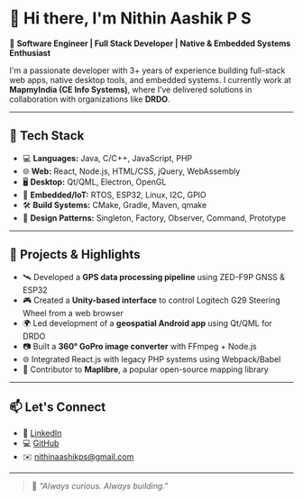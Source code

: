 # 👋 Hi there, I'm Nithin Aashik P S

🎯 **Software Engineer | Full Stack Developer | Native & Embedded Systems Enthusiast**

I'm a passionate developer with 3+ years of experience building full-stack web apps, native desktop tools, and embedded systems. I currently work at **MapmyIndia (CE Info Systems)**, where I’ve delivered solutions in collaboration with organizations like **DRDO**.

---

## 🔧 Tech Stack

- 💻 **Languages:** Java, C/C++, JavaScript, PHP
- 🌐 **Web:** React, Node.js, HTML/CSS, jQuery, WebAssembly
- 🖥️ **Desktop:** Qt/QML, Electron, OpenGL
- 🔌 **Embedded/IoT:** RTOS, ESP32, Linux, I2C, GPIO
- 🛠️ **Build Systems:** CMake, Gradle, Maven, qmake
- 📐 **Design Patterns:** Singleton, Factory, Observer, Command, Prototype

---

## 🚀 Projects & Highlights

- 🛰️ Developed a **GPS data processing pipeline** using ZED-F9P GNSS & ESP32
- 🎮 Created a **Unity-based interface** to control Logitech G29 Steering Wheel from a web browser
- 🌍 Led development of a **geospatial Android app** using Qt/QML for DRDO
- 📷 Built a **360° GoPro image converter** with FFmpeg + Node.js
- 🌐 Integrated React.js with legacy PHP systems using Webpack/Babel
- 🧭 Contributor to **Maplibre**, a popular open-source mapping library

---

## 📫 Let's Connect

- 💼 [LinkedIn](https://www.linkedin.com/in/nithinaashikps)
- 💻 [GitHub](https://github.com/nithinprince2000)
- ✉️ nithinaashikps@gmail.com

---

> 🧠 *"Always curious. Always building."*
